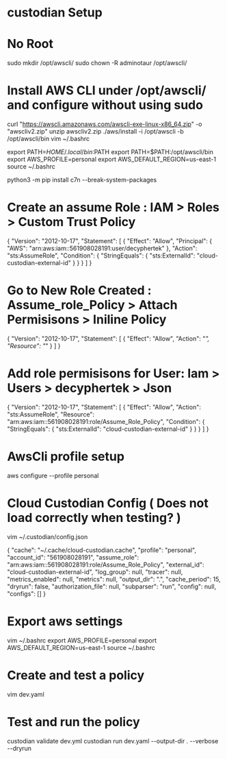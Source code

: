 # custodian Setup
# No Root
sudo mkdir /opt/awscli/
sudo chown -R adminotaur /opt/awscli/
# Install AWS CLI under /opt/awscli/ and configure without using sudo
curl "https://awscli.amazonaws.com/awscli-exe-linux-x86_64.zip" -o "awscliv2.zip"
unzip awscliv2.zip
./aws/install -i /opt/awscli -b /opt/awscli/bin
vim ~/.bashrc

export PATH=$HOME/.local/bin:$PATH
export PATH=$PATH:/opt/awscli/bin
export AWS_PROFILE=personal
export AWS_DEFAULT_REGION=us-east-1
source ~/.bashrc


python3 -m pip install c7n --break-system-packages

# Create an assume Role : IAM > Roles > Custom Trust Policy

{
    "Version": "2012-10-17",
    "Statement": [
        {
            "Effect": "Allow",
            "Principal": {
                "AWS": "arn:aws:iam::561908028191:user/decyphertek"
            },
            "Action": "sts:AssumeRole",
            "Condition": {
                "StringEquals": {
                    "sts:ExternalId": "cloud-custodian-external-id"
                }
            }
        }
    ]
}



# Go to New Role Created : Assume_role_Policy > Attach Permisisons > Iniline Policy

{
  "Version": "2012-10-17",
  "Statement": [
    {
      "Effect": "Allow",
      "Action": "*",
      "Resource": "*"
    }
  ]
}

# Add role permisisons for User: Iam > Users > decyphertek > Json

{
    "Version": "2012-10-17",
    "Statement": [
        {
            "Effect": "Allow",
            "Action": "sts:AssumeRole",
            "Resource": "arn:aws:iam::561908028191:role/Assume_Role_Policy",
            "Condition": {
                "StringEquals": {
                    "sts:ExternalId": "cloud-custodian-external-id"
                }
            }
        }
    ]
}


# AwsCli profile setup
aws configure --profile personal

# Cloud Custodian Config ( Does not load correctly when testing? )
vim ~/.custodian/config.json

{
  "cache": "~/.cache/cloud-custodian.cache",
  "profile": "personal",
  "account_id": "561908028191",
  "assume_role": "arn:aws:iam::561908028191:role/Assume_Role_Policy",
  "external_id": "cloud-custodian-external-id",
  "log_group": null,
  "tracer": null,
  "metrics_enabled": null,
  "metrics": null,
  "output_dir": ".",
  "cache_period": 15,
  "dryrun": false,
  "authorization_file": null,
  "subparser": "run",
  "config": null,
  "configs": []
}

# Export aws settings
vim ~/.bashrc
export AWS_PROFILE=personal
export AWS_DEFAULT_REGION=us-east-1
source ~/.bashrc

# Create and test a policy
vim dev.yaml

# Test and run the policy
custodian validate dev.yml
custodian run dev.yaml --output-dir . --verbose --dryrun
